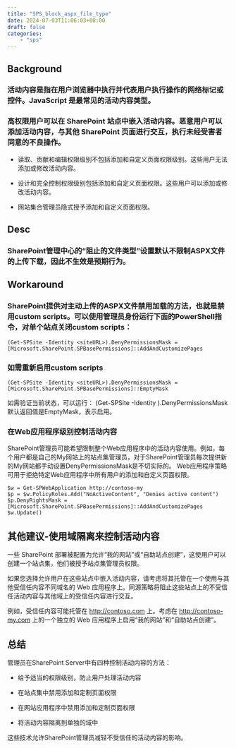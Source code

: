 ```yaml
---
title: "SPS_block_aspx_file_type"
date: 2024-07-03T11:06:03+08:00
draft: false
categories:
    - "sps"
---
```


## Background
### 活动内容是指在用户浏览器中执行并代表用户执行操作的网络标记或控件。JavaScript 是最常见的活动内容类型。
### 高权限用户可以在 SharePoint 站点中嵌入活动内容。恶意用户可以添加活动内容，与其他 SharePoint 页面进行交互，执行未经受害者同意的不良操作。
- 读取、贡献和编辑权限级别不包括添加和自定义页面权限级别。这些用户无法添加或修改活动内容。

- 设计和完全控制权限级别包括添加和自定义页面权限。这些用户可以添加或修改活动内容。

- 网站集合管理员隐式授予添加和自定义页面权限。

## Desc
### SharePoint管理中心的“阻止的文件类型”设置默认不限制ASPX文件的上传下载，因此不生效是预期行为。

## Workaround
### SharePoint提供对主动上传的ASPX文件禁用加载的方法，也就是禁用custom scripts。可以使用管理员身份运行下面的PowerShell指令，对单个站点关闭custom scripts：
    (Get-SPSite -Identity <siteURL>).DenyPermissionsMask = [Microsoft.SharePoint.SPBasePermissions]::AddAndCustomizePages

### 如需重新启用custom scripts
    (Get-SPSite -Identity <siteURL>).DenyPermissionsMask = [Microsoft.SharePoint.SPBasePermissions]::EmptyMask
如需验证当前状态，可以运行：
    (Get-SPSite -Identity <siteURL>).DenyPermissionsMask
默认返回值是EmptyMask，表示启用。

### 在Web应用程序级别控制活动内容
  SharePoint管理员可能希望限制整个Web应用程序中的活动内容使用。例如，每个用户都是自己的My网站上的站点集管理员，对于SharePoint管理员每次提供新的My网站都手动设置DenyPermissionsMask是不切实际的。
  Web应用程序策略可用于拒绝特定Web应用程序中所有用户的添加和自定义页面权限。

    $w = Get-SPWebApplication http://contoso-my
    $p = $w.PolicyRoles.Add("NoActiveContent", "Denies active content")
    $p.DenyRightsMask = [Microsoft.SharePoint.SPBasePermissions]::AddAndCustomizePages
    $w.Update()

## 其他建议-使用域隔离来控制活动内容
一些 SharePoint 部署被配置为允许“我的网站”或“自助站点创建”，这使用户可以创建一个站点集，他们被授予站点集管理员权限。

如果您选择允许用户在这些站点中嵌入活动内容，请考虑将其托管在一个使用与其他受信任内容不同域名的 Web 应用程序上。同源策略将阻止这些站点上的不受信任活动内容与其他域上的受信任内容进行交互。

例如，受信任内容可能托管在 http://contoso.com 上。考虑在 http://contoso-my.com 上的一个独立的 Web 应用程序上启用“我的网站”和“自助站点创建”。

## 总结
管理员在SharePoint Server中有四种控制活动内容的方法：

- 给予适当的权限级别，防止用户处理活动内容

- 在站点集中禁用添加和定制页面权限

- 在网站应用程序中禁用添加和定制页面权限

- 将活动内容隔离到单独的域中

这些技术允许SharePoint管理员减轻不受信任的活动内容的影响。